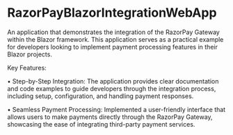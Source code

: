 # RazorPayBlazorIntegrationWebApp
An application that demonstrates the integration of the RazorPay Gateway within the Blazor framework. This application serves as a practical example for developers looking to implement payment processing features in their Blazor projects.

Key Features:

•	Step-by-Step Integration: The application provides clear documentation and code examples to guide developers through the integration process, including setup, configuration, and handling payment responses.

•	Seamless Payment Processing: Implemented a user-friendly interface that allows users to make payments directly through the RazorPay Gateway, showcasing the ease of integrating third-party payment services.
